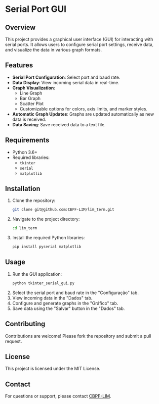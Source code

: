 # Serial Port GUI

## Overview
This project provides a graphical user interface (GUI) for interacting with serial ports. It allows users to configure serial port settings, receive data, and visualize the data in various graph formats.

## Features
- **Serial Port Configuration**: Select port and baud rate.
- **Data Display**: View incoming serial data in real-time.
- **Graph Visualization**:
  - Line Graph
  - Bar Graph
  - Scatter Plot
  - Customizable options for colors, axis limits, and marker styles.
- **Automatic Graph Updates**: Graphs are updated automatically as new data is received.
- **Data Saving**: Save received data to a text file.

## Requirements
- Python 3.6+
- Required libraries:
  - `tkinter`
  - `serial`
  - `matplotlib`

## Installation
1. Clone the repository:
   ```bash
   git clone git@github.com:CBPF-LIM/lim_term.git
   ```
2. Navigate to the project directory:
   ```bash
   cd lim_term
   ```
3. Install the required Python libraries:
   ```bash
   pip install pyserial matplotlib
   ```

## Usage
1. Run the GUI application:
   ```bash
   python tkinter_serial_gui.py
   ```
2. Select the serial port and baud rate in the "Configuração" tab.
3. View incoming data in the "Dados" tab.
4. Configure and generate graphs in the "Gráfico" tab.
5. Save data using the "Salvar" button in the "Dados" tab.

## Contributing
Contributions are welcome! Please fork the repository and submit a pull request.

## License
This project is licensed under the MIT License.

## Contact
For questions or support, please contact [CBPF-LIM](https://github.com/CBPF-LIM).
